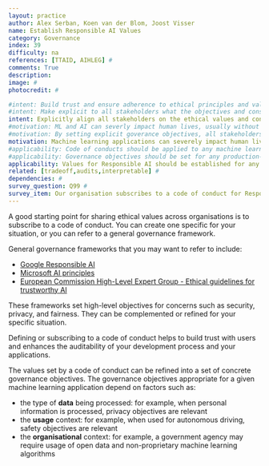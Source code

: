 ```yaml
---
layout: practice
author: Alex Serban, Koen van der Blom, Joost Visser
name: Establish Responsible AI Values
category: Governance
index: 39
difficulty: na
references: [TTAID, AIHLEG] #
comments: True
description:
image: #
photocredit: #

#intent: Build trust and ensure adherence to ethical principles and values. #
#intent: Make explicit to all stakeholders what the objectives and constraints of your ML application are #
intent: Explicitly align all stakeholders on the ethical values and constraints of your machine learning application
#motivation: ML and AI can severly impact human lives, usually without  malicious intentions.   #
#motivation: By setting explicit goverance objectives, all stakeholders can align on the constraints and goals that the team and their product can be held accountable for. #
motivation: Machine learning applications can severely impact human lives. Avoiding negative impacts, even without malicious intent, requires all stakeholders to operate according to the same ethical values.
#applicability: Code of conducts should be applied to any machine learning application. #
#applicability: Governance objectives should be set for any production-level ML application.
applicability: Values for Responsible AI should be established for any ML application.
related: [tradeoff,audits,interpretable] #
dependencies: #
survey_question: Q99 #
survey_item: Our organisation subscribes to a code of conduct for Responsible AI.
---
```


A good starting point for sharing ethical values across organisations is to subscribe to a code of conduct. You can create one specific for your situation, or you can refer to a general governance framework.

General governance frameworks that you may want to refer to include:
- <a href="https://ai.google/responsibilities/responsible-ai-practices">Google Responsible AI</a>
- <a href="https://www.microsoft.com/en-us/ai/responsible-ai">Microsoft AI principles</a>
- <a href="https://ec.europa.eu/digital-single-market/en/news/ethics-guidelines-trustworthy-ai">European Commission High-Level Expert Group - Ethical guidelines for trustworthy AI</a>

These frameworks set high-level objectives for concerns such as security, privacy, and fairness. They can be complemented or refined for your specific situation.

Defining or subscribing to a code of conduct helps to build trust with users and enhances the auditability of your development process and your applications.

The values set by a code of conduct can be refined into a set of concrete governance objectives.
The governance objectives appropriate for a given machine learning application depend on factors such as:
- the type of **data** being processed: for example, when personal information is processed, privacy objectives are relevant
- the **usage** context: for example, when used for autonomous driving, safety objectives are relevant
- the **organisational** context: for example, a government agency may require usage of open data and non-proprietary machine learning algorithms

